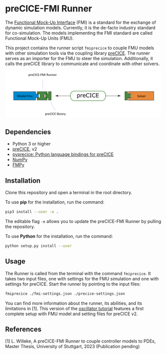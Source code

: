 # preCICE-FMI Runner

The [Functional Mock-Up Interface](https://fmi-standard.org/) (FMI) is a standard for the exchange of dynamic simulation models. Currently, it is the de-facto industry standard for co-simulation. The models implementing the FMI standard are called Functional Mock-Up Units (FMU).

This project contains the runner script `fmiprecice` to couple FMU models with other simulation tools via the coupling library [preCICE](https://precice.org/). The runner serves as an importer for the FMU to steer the simulation. Additionally, it calls the preCICE library to communicate and coordinate with other solvers. 

![img](images/precice-fmi-runner-setup.png)

## Dependencies

* Python 3 or higher
* [preCICE](https://precice.org/installation-overview.html), v2
* [pyprecice: Python language bindings for preCICE](https://github.com/precice/python-bindings)
* [NumPy](https://numpy.org/install/)
* [FMPy](https://fmpy.readthedocs.io/en/latest/install/)

## Installation 

Clone this repository and open a terminal in the root directory.

To use **pip** for the installation, run the command:

```bash
pip3 install --user -e .
```

The editable flag `-e` allows you to update the preCICE-FMI Runner by pulling the repository.

To use **Python** for the installation, run the command:

```bash
python setup.py install --user
```

## Usage

The Runner is called from the terminal with the command `fmiprecice`. It takes two input files, one with settings for the FMU simulation and one with settings for preCICE. Start the runner by pointing to the input files:

```bash
fmiprecice ./fmi-settings.json ./precice-settings.json
```

You can find more information about the runner, its abilities, and its limitations in [1]. This version of the [oscillator tutorial](https://github.com/LeonardWilleke/precice-tutorials/tree/create-fmu-oscillator-v2/oscillator) features a first complete setup with FMU model and setting files for preCICE v2. 

## References

[1] L. Willeke, A preCICE-FMI Runner to couple controller models to PDEs, Master Thesis, University of Stuttgart, 2023 (Publication pending)

